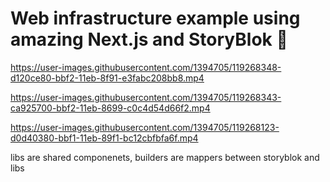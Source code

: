 # Web infrastructure example using amazing Next.js and StoryBlok 🎨

https://user-images.githubusercontent.com/1394705/119268348-d120ce80-bbf2-11eb-8f91-e3fabc208bb8.mp4

https://user-images.githubusercontent.com/1394705/119268343-ca925700-bbf2-11eb-8699-c0c4d54d66f2.mp4

https://user-images.githubusercontent.com/1394705/119268123-d0d40380-bbf1-11eb-89f1-bc12cbfbfa6f.mp4

libs are shared componenets, builders are mappers between storyblok and libs
